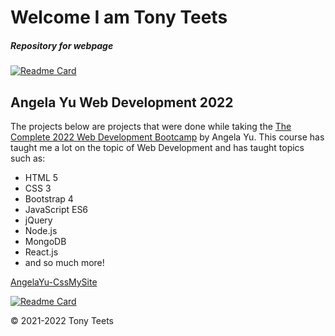 # Welcome I am Tony Teets

##### Repository for webpage
[![Readme Card](https://github-readme-stats.vercel.app/api/pin/?username=tteets09&repo=tteets09.github.io&theme=nord)](https://github.com/tteets09/tteets09.github.io)

## Angela Yu Web Development 2022
The projects below are projects that were done while taking the [The Complete 2022 Web Development Bootcamp](https://www.udemy.com/course/the-complete-web-development-bootcamp/ "The Complete 2022 Web Development Bootcamp") by Angela Yu. This course has taught me a lot on the topic of Web Development and has taught topics such as:
- HTML 5
- CSS 3
- Bootstrap 4
- JavaScript ES6
- jQuery
- Node.js
- MongoDB
- React.js
- and so much more!

[AngelaYu-CssMySite](https://tteets09.github.io/AngelaYu-CssMySite/ "AngelaYu-CssMySite")

[![Readme Card](https://github-readme-stats.vercel.app/api/pin/?username=tteets09&repo=AngelaYu-CssMySite&theme=nord)](https://github.com/tteets09/AngelaYu-CssMySite)

&copy; 2021-2022 Tony Teets

